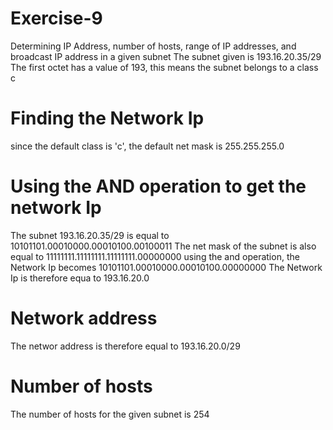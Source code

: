 # Exercise-9
Determining IP Address, number of hosts, range of IP addresses, and broadcast IP address in a given subnet 
The subnet given is 193.16.20.35/29
The first octet has a value of 193, this means the subnet belongs to a class c

# Finding the Network Ip
since the default class is 'c', the default net mask is 255.255.255.0

# Using the AND operation to get the network Ip
The subnet 193.16.20.35/29 is equal to 10101101.00010000.00010100.00100011
The net mask of the subnet is also equal to 11111111.11111111.11111111.00000000
using the and operation, the Network Ip becomes 10101101.00010000.00010100.00000000
The Network Ip is therefore equa to 193.16.20.0

# Network address
The networ address is therefore  equal to 193.16.20.0/29

# Number of hosts 
The number of hosts for the given subnet is 254
